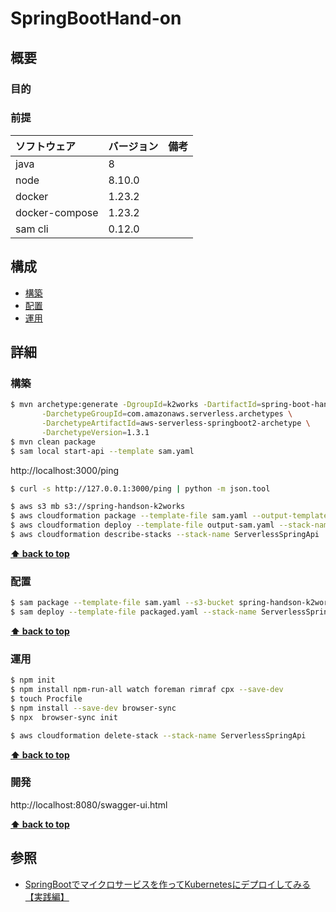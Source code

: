 # SpringBootHand-on

## 概要

### 目的

### 前提

| ソフトウェア   | バージョン | 備考 |
| :------------- | :--------- | :--- |
| java           | 8          |      |
| node           | 8.10.0     |      |
| docker         | 1.23.2     |      |
| docker-compose | 1.23.2     |      |
| sam cli        | 0.12.0     |      |

## 構成

- [構築](#構築)
- [配置](#配置)
- [運用](#運用)

## 詳細

### 構築

```bash
$ mvn archetype:generate -DgroupId=k2works -DartifactId=spring-boot-handson -Dversion=1.0-SNAPSHOT \
       -DarchetypeGroupId=com.amazonaws.serverless.archetypes \
       -DarchetypeArtifactId=aws-serverless-springboot2-archetype \
       -DarchetypeVersion=1.3.1
$ mvn clean package
$ sam local start-api --template sam.yaml
```

http://localhost:3000/ping
```bash
$ curl -s http://127.0.0.1:3000/ping | python -m json.tool
```

```bash
$ aws s3 mb s3://spring-handson-k2works
$ aws cloudformation package --template-file sam.yaml --output-template-file output-sam.yaml --s3-bucket spring-handson-k2works
$ aws cloudformation deploy --template-file output-sam.yaml --stack-name ServerlessSpringApi --capabilities CAPABILITY_IAM
$ aws cloudformation describe-stacks --stack-name ServerlessSpringApi
```

**[⬆ back to top](#構成)**

### 配置

```bash
$ sam package --template-file sam.yaml --s3-bucket spring-handson-k2works --output-template-file packaged.yaml
$ sam deploy --template-file packaged.yaml --stack-name ServerlessSpringApi --capabilities CAPABILITY_IAM --parameter-overrides ENV=production
```

**[⬆ back to top](#構成)**

### 運用

```bash
$ npm init
$ npm install npm-run-all watch foreman rimraf cpx --save-dev
$ touch Procfile
$ npm install --save-dev browser-sync
$ npx  browser-sync init
```

```bash
$ aws cloudformation delete-stack --stack-name ServerlessSpringApi
```

**[⬆ back to top](#構成)**

### 開発

http://localhost:8080/swagger-ui.html

**[⬆ back to top](#構成)**

## 参照

- [SpringBootでマイクロサービスを作ってKubernetesにデプロイしてみる【実践編】](https://github.com/nebosuke/aks_study)
